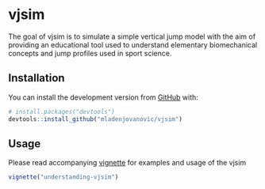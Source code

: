 
<!-- README.md is generated from README.Rmd. Please edit that file -->

# vjsim

<!-- badges: start -->

<!-- badges: end -->

The goal of vjsim is to simulate a simple vertical jump model with the
aim of providing an educational tool used to understand elementary
biomechanical concepts and jump profiles used in sport science.

## Installation

You can install the development version from
[GitHub](https://github.com/mladenjovanovic/vjsim) with:

``` r
# install.packages("devtools")
devtools::install_github("mladenjovanovic/vjsim")
```

## Usage

Please read accompanying
[vignette](https://htmlpreview.github.io/?https://github.com/mladenjovanovic/vjsim/blob/master/doc/understanding-vjsim.html)
for examples and usage of the vjsim

``` r
vignette("understanding-vjsim")
```
